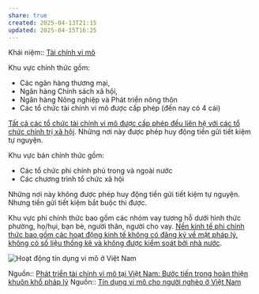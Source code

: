 ```yaml
---
share: true
created: 2025-04-13T21:15
updated: 2025-04-15T16:25
---
```

Khái niệm:: [Tài chính vi mô](../../../../../%E2%9A%A1Hi%E1%BB%83u%20bi%E1%BA%BFt%20s%C3%A2u/%CE%9E%20Kh%C3%A1i%20ni%E1%BB%87m/T%C3%A0i%20ch%C3%ADnh%20vi%20m%C3%B4.md)

Khu vực chính thức gồm:
- Các ngân hàng thương mại,
- Ngân hàng Chính sách xã hội,
- Ngân hàng Nông nghiệp và Phát triển nông thôn 
- Các tổ chức tài chính vi mô được cấp phép (đến nay có 4 cái)

[Tất cả các tổ chức tài chính vi mô được cấp phép đều liên hệ với các tổ chức chính trị xã hội](../../../../Ch%C3%ADnh%20s%C3%A1ch%20c%C3%B4ng%20ty/T%E1%BB%95%20ch%E1%BB%A9c%20t%C3%ADn%20d%E1%BB%A5ng/T%E1%BB%95%20ch%E1%BB%A9c%20t%C3%A0i%20ch%C3%ADnh%20vi%20m%C3%B4/T%E1%BA%A5t%20c%E1%BA%A3%20c%C3%A1c%20t%E1%BB%95%20ch%E1%BB%A9c%20t%C3%A0i%20ch%C3%ADnh%20vi%20m%C3%B4%20%C4%91%C6%B0%E1%BB%A3c%20c%E1%BA%A5p%20ph%C3%A9p%20%C4%91%E1%BB%81u%20li%C3%AAn%20h%E1%BB%87%20v%E1%BB%9Bi%20c%C3%A1c%20t%E1%BB%95%20ch%E1%BB%A9c%20ch%C3%ADnh%20tr%E1%BB%8B%20x%C3%A3%20h%E1%BB%99i.md). Những nơi này được phép huy động tiền gửi tiết kiệm tự nguyện.

Khu vực bán chính thức gồm:
- Các tổ chức phi chính phủ trong và ngoài nước 
- Các chương trình tổ chức xã hội

Những nơi này không được phép huy động tiền gửi tiết kiệm tự nguyện. Nhưng tiền gửi tiết kiệm bắt buộc thì được.

Khu vực phi chính thức bao gồm các nhóm vay tương hỗ dưới hình thức phường, họ/hụi, bạn bè, người thân, người cho vay. [Nền kinh tế phi chính thức bao gồm các hoạt động kinh tế không có đăng ký về mặt pháp lý, không có số liệu thống kê và không được kiểm soát bởi nhà nước](../../../../../%E2%9A%A1Hi%E1%BB%83u%20bi%E1%BA%BFt%20s%C3%A2u/Kinh%20t%E1%BA%BF/C%C3%A1c%20lo%E1%BA%A1i%20h%C3%ACnh%20kinh%20t%E1%BA%BF%20m%E1%BB%9Bi/N%E1%BB%81n%20kinh%20t%E1%BA%BF%20phi%20ch%C3%ADnh%20th%E1%BB%A9c%20bao%20g%E1%BB%93m%20c%C3%A1c%20ho%E1%BA%A1t%20%C4%91%E1%BB%99ng%20kinh%20t%E1%BA%BF%20kh%C3%B4ng%20c%C3%B3%20%C4%91%C4%83ng%20k%C3%BD%20v%E1%BB%81%20m%E1%BA%B7t%20ph%C3%A1p%20l%C3%BD,%20kh%C3%B4ng%20c%C3%B3%20s%E1%BB%91%20li%E1%BB%87u%20th%E1%BB%91ng%20k%C3%AA%20v%C3%A0%20kh%C3%B4ng%20%C4%91%C6%B0%E1%BB%A3c%20ki%E1%BB%83m%20so%C3%A1t%20b%E1%BB%9Fi%20nh%C3%A0%20n%C6%B0%E1%BB%9Bc.md). 

![Hoạt động tín dụng vi mô ở Việt Nam](https://imgcdn.tapchicongthuong.vn/thumb/w_1000/tcct-media/23/4/15/thanh-1.png)

Nguồn:: [Phát triển tài chính vi mô tại Việt Nam: Bước tiến trong hoàn thiện khuôn khổ pháp lý](https://mof.gov.vn/webcenter/portal/vclvcstc/pages_r/l/chi-tiet-tin?dDocName=MOFUCM112269)
Nguồn:: [Tín dụng vi mô cho người nghèo ở Việt Nam](https://tapchicongthuong.vn/tin-dung-vi-mo-cho-nguoi-ngheo-o-viet-nam-104226.htm)
